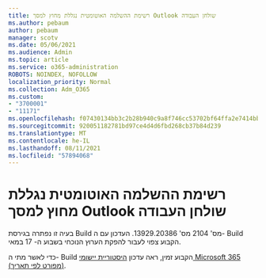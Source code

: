 ```yaml
---
title: רשימת ההשלמה האוטומטית נגללת מחוץ למסך Outlook שולחן העבודה
ms.author: pebaum
author: pebaum
manager: scotv
ms.date: 05/06/2021
ms.audience: Admin
ms.topic: article
ms.service: o365-administration
ROBOTS: NOINDEX, NOFOLLOW
localization_priority: Normal
ms.collection: Adm_O365
ms.custom:
- "3700001"
- "11171"
ms.openlocfilehash: f07430134bb3c2b28b940c9a8f746cc53702bf64ffa2e7414bb74861239b914f
ms.sourcegitcommit: 920051182781bd97ce4d4d6fbd268cb37b84d239
ms.translationtype: MT
ms.contentlocale: he-IL
ms.lasthandoff: 08/11/2021
ms.locfileid: "57894068"
---
```

# <a name="autocomplete-list-scrolls-off-the-screen-in-outlook-desktop"></a>רשימת ההשלמה האוטומטית נגללת מחוץ למסך Outlook שולחן העבודה

בעיה זו נפתרה בגירסת Build מס' 2104 מס' 13929.20386. העדכון עם ה- Build הקבוע צפוי לעבור להפקת הערוץ הנוכחי בשבוע ה- 17 במאי. 

כדי לאשר מתי ה- Build הקבוע זמין, ראה עדכון [היסטוריית יישומי Microsoft 365 (מפורט לפי תאריך)](https://docs.microsoft.com/officeupdates/update-history-microsoft365-apps-by-date).